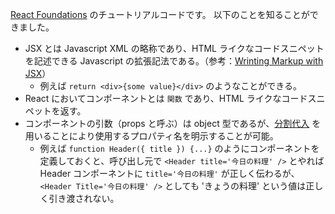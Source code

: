 [React Foundations](https://nextjs.org/learn/react-foundations) のチュートリアルコードです。
以下のことを知ることができました。
- JSX とは Javascript XML の略称であり、HTML ライクなコードスニペットを記述できる Javascript の拡張記法である。（参考：[Wrinting Markup with JSX](https://react.dev/learn/writing-markup-with-jsx)）
  - 例えば `return <div>{some value}</div>` のようなことができる。 
- React においてコンポーネントとは `関数` であり、HTML ライクなコードスニペットを返す。
- コンポーネントの引数（props と呼ぶ）は object 型であるが、[分割代入](https://developer.mozilla.org/ja/docs/Web/JavaScript/Reference/Operators/Destructuring_assignment) を用いることにより使用するプロパティ名を明示することが可能。
  - 例えば `function Header({ title }) {...}` のようにコンポーネントを定義しておくと、呼び出し元で `<Header title='今日の料理' />` とやれば Header コンポーネントに `title='今日の料理'` が正しく伝わるが、`<Header Title='今日の料理' />` としても 'きょうの料理' という値は正しく引き渡されない。

